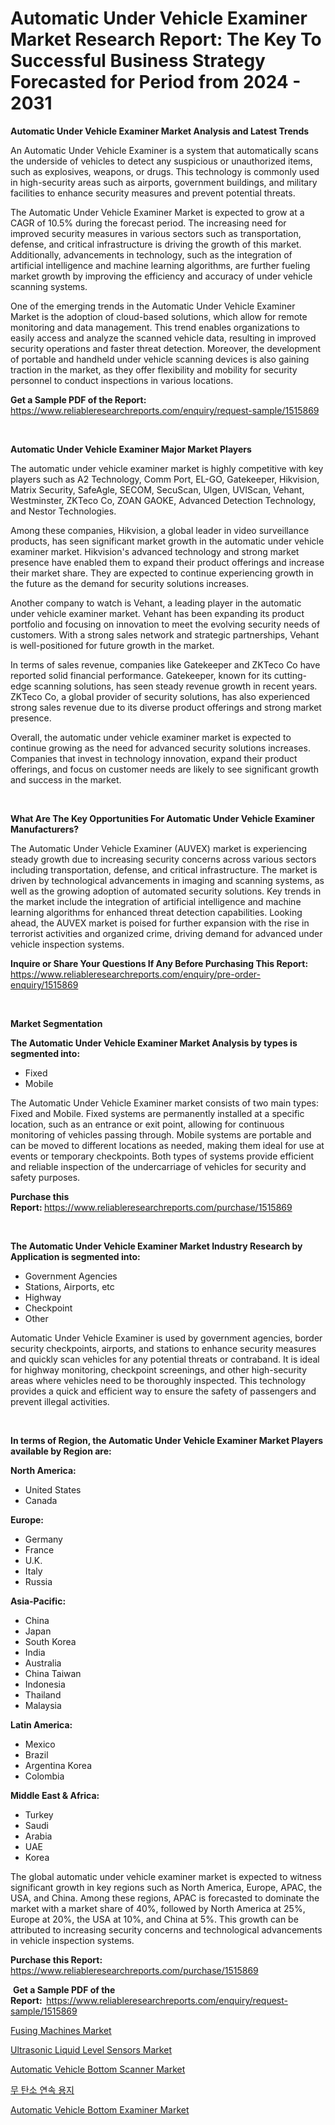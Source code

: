 <p><h1>Automatic Under Vehicle Examiner Market Research Report: The Key To Successful Business Strategy Forecasted for Period from 2024 - 2031</h1></p><p><strong>Automatic Under Vehicle Examiner Market Analysis and Latest Trends</strong></p>
<p><p>An Automatic Under Vehicle Examiner is a system that automatically scans the underside of vehicles to detect any suspicious or unauthorized items, such as explosives, weapons, or drugs. This technology is commonly used in high-security areas such as airports, government buildings, and military facilities to enhance security measures and prevent potential threats.</p><p>The Automatic Under Vehicle Examiner Market is expected to grow at a CAGR of 10.5% during the forecast period. The increasing need for improved security measures in various sectors such as transportation, defense, and critical infrastructure is driving the growth of this market. Additionally, advancements in technology, such as the integration of artificial intelligence and machine learning algorithms, are further fueling market growth by improving the efficiency and accuracy of under vehicle scanning systems.</p><p>One of the emerging trends in the Automatic Under Vehicle Examiner Market is the adoption of cloud-based solutions, which allow for remote monitoring and data management. This trend enables organizations to easily access and analyze the scanned vehicle data, resulting in improved security operations and faster threat detection. Moreover, the development of portable and handheld under vehicle scanning devices is also gaining traction in the market, as they offer flexibility and mobility for security personnel to conduct inspections in various locations.</p></p>
<p><strong>Get a Sample PDF of the Report:&nbsp;</strong> <a href="https://www.reliableresearchreports.com/enquiry/request-sample/1515869">https://www.reliableresearchreports.com/enquiry/request-sample/1515869</a></p>
<p>&nbsp;</p>
<p><strong>Automatic Under Vehicle Examiner Major Market Players</strong></p>
<p><p>The automatic under vehicle examiner market is highly competitive with key players such as A2 Technology, Comm Port, EL-GO, Gatekeeper, Hikvision, Matrix Security, SafeAgle, SECOM, SecuScan, Ulgen, UVIScan, Vehant, Westminster, ZKTeco Co, ZOAN GAOKE, Advanced Detection Technology, and Nestor Technologies.</p><p>Among these companies, Hikvision, a global leader in video surveillance products, has seen significant market growth in the automatic under vehicle examiner market. Hikvision's advanced technology and strong market presence have enabled them to expand their product offerings and increase their market share. They are expected to continue experiencing growth in the future as the demand for security solutions increases.</p><p>Another company to watch is Vehant, a leading player in the automatic under vehicle examiner market. Vehant has been expanding its product portfolio and focusing on innovation to meet the evolving security needs of customers. With a strong sales network and strategic partnerships, Vehant is well-positioned for future growth in the market.</p><p>In terms of sales revenue, companies like Gatekeeper and ZKTeco Co have reported solid financial performance. Gatekeeper, known for its cutting-edge scanning solutions, has seen steady revenue growth in recent years. ZKTeco Co, a global provider of security solutions, has also experienced strong sales revenue due to its diverse product offerings and strong market presence.</p><p>Overall, the automatic under vehicle examiner market is expected to continue growing as the need for advanced security solutions increases. Companies that invest in technology innovation, expand their product offerings, and focus on customer needs are likely to see significant growth and success in the market.</p></p>
<p>&nbsp;</p>
<p><strong>What Are The Key Opportunities For Automatic Under Vehicle Examiner Manufacturers?</strong></p>
<p><p>The Automatic Under Vehicle Examiner (AUVEX) market is experiencing steady growth due to increasing security concerns across various sectors including transportation, defense, and critical infrastructure. The market is driven by technological advancements in imaging and scanning systems, as well as the growing adoption of automated security solutions. Key trends in the market include the integration of artificial intelligence and machine learning algorithms for enhanced threat detection capabilities. Looking ahead, the AUVEX market is poised for further expansion with the rise in terrorist activities and organized crime, driving demand for advanced under vehicle inspection systems.</p></p>
<p><strong>Inquire or Share Your Questions If Any Before Purchasing This Report:</strong> <a href="https://www.reliableresearchreports.com/enquiry/pre-order-enquiry/1515869">https://www.reliableresearchreports.com/enquiry/pre-order-enquiry/1515869</a></p>
<p>&nbsp;</p>
<p><strong>Market Segmentation</strong></p>
<p><strong>The Automatic Under Vehicle Examiner Market Analysis by types is segmented into:</strong></p>
<p><ul><li>Fixed</li><li>Mobile</li></ul></p>
<p><p>The Automatic Under Vehicle Examiner market consists of two main types: Fixed and Mobile. Fixed systems are permanently installed at a specific location, such as an entrance or exit point, allowing for continuous monitoring of vehicles passing through. Mobile systems are portable and can be moved to different locations as needed, making them ideal for use at events or temporary checkpoints. Both types of systems provide efficient and reliable inspection of the undercarriage of vehicles for security and safety purposes.</p></p>
<p><strong>Purchase this Report:&nbsp;</strong><a href="https://www.reliableresearchreports.com/purchase/1515869">https://www.reliableresearchreports.com/purchase/1515869</a></p>
<p>&nbsp;</p>
<p><strong>The Automatic Under Vehicle Examiner Market Industry Research by Application is segmented into:</strong></p>
<p><ul><li>Government Agencies</li><li>Stations, Airports, etc</li><li>Highway</li><li>Checkpoint</li><li>Other</li></ul></p>
<p><p>Automatic Under Vehicle Examiner is used by government agencies, border security checkpoints, airports, and stations to enhance security measures and quickly scan vehicles for any potential threats or contraband. It is ideal for highway monitoring, checkpoint screenings, and other high-security areas where vehicles need to be thoroughly inspected. This technology provides a quick and efficient way to ensure the safety of passengers and prevent illegal activities.</p></p>
<p>&nbsp;</p>
<p><strong>In terms of Region, the Automatic Under Vehicle Examiner Market Players available by Region are:</strong></p>
<p>
    <p> <strong> North America: </strong>
        <ul>
            <li>United States</li>
            <li>Canada</li>
        </ul>
        </p> 
    <p> <strong> Europe: </strong>
        <ul>
            <li>Germany</li>
            <li>France</li>
            <li>U.K.</li>
            <li>Italy</li>
            <li>Russia</li>
        </ul>
        </p> 
    <p> <strong> Asia-Pacific: </strong>
        <ul>
            <li>China</li>
            <li>Japan</li>
            <li>South Korea</li>
            <li>India</li>
            <li>Australia</li>
            <li>China Taiwan</li>
            <li>Indonesia</li>
            <li>Thailand</li>
            <li>Malaysia</li>
        </ul>
        </p> 
    <p> <strong> Latin America: </strong>
        <ul>
            <li>Mexico</li>
            <li>Brazil</li>
            <li>Argentina Korea</li>
            <li>Colombia</li>
        </ul>
        </p> 
    <p> <strong> Middle East & Africa: </strong>
        <ul>
            <li>Turkey</li>
            <li>Saudi</li>
            <li>Arabia</li>
            <li>UAE</li>
            <li>Korea</li>
        </ul>
    </p>
    </p>
<p><p>The global automatic under vehicle examiner market is expected to witness significant growth in key regions such as North America, Europe, APAC, the USA, and China. Among these regions, APAC is forecasted to dominate the market with a market share of 40%, followed by North America at 25%, Europe at 20%, the USA at 10%, and China at 5%. This growth can be attributed to increasing security concerns and technological advancements in vehicle inspection systems.</p></p>
<p><strong>Purchase this Report: </strong><a href="https://www.reliableresearchreports.com/purchase/1515869">https://www.reliableresearchreports.com/purchase/1515869</a></p>
<p>&nbsp;<strong>Get a Sample PDF of the Report:&nbsp;&nbsp;</strong><a href="https://www.reliableresearchreports.com/enquiry/request-sample/1515869">https://www.reliableresearchreports.com/enquiry/request-sample/1515869</a></p>
<p><strong></strong></p>
<p><p><a href="https://military-diascia-e68.notion.site/Fusing-Machines-Market-Dynamics-2024-2031-Also-about-Its-Market-Trends-Projections-and-Opportunit-acd2d97b5b2140fe9fe6e60b57dabd5f">Fusing Machines Market</a></p><p><a href="https://view.publitas.com/reportprime-1/ultrasonic-liquid-level-sensors-market-analysis-and-market-size-global-industry-overview-market-segmentation-and-forecast-2024-to-2031/">Ultrasonic Liquid Level Sensors Market</a></p><p><a href="https://github.com/josesg55/Market-Research-Report-List-1/blob/main/automatic-vehicle-bottom-scanner-market.md">Automatic Vehicle Bottom Scanner Market</a></p><p><a href="https://medium.com/@nicolereedvwb97hdh8byvmyr/%EC%B9%B4%EB%B3%B8%EB%A6%AC%EC%8A%A4-%EC%97%B0%EC%86%8D%EC%9A%A9%EC%A7%80-%EC%8B%9C%EC%9E%A5-%EC%A1%B0%EC%82%AC-%EB%B3%B4%EA%B3%A0%EC%84%9C-%EA%B7%B8-%EC%97%AD%EC%82%AC-%EB%B0%8F-2024%EB%85%84%EB%B6%80%ED%84%B0-2031%EB%85%84%EA%B9%8C%EC%A7%80%EC%9D%98-%EC%98%88%EC%83%81-4fa97b02789d">무 탄소 연속 용지</a></p><p><a href="https://github.com/mancsybtousav/Market-Research-Report-List-1/blob/main/automatic-vehicle-bottom-examiner-market.md">Automatic Vehicle Bottom Examiner Market</a></p></p>